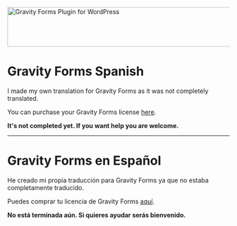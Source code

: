 <a href="https://www.e-junkie.com/ecom/gb.php?cl=54585&c=ib&aff=253027" title="Gravity Forms Contact Form Plugin for WordPress"><img src="http://gravityforms.s3.amazonaws.com/banners/728x90.gif" alt="Gravity Forms Plugin for WordPress" width="728" height="90" style="border:none;" /></a>

Gravity Forms Spanish
=====================

I made my own translation for Gravity Forms as it was not completely translated.

You can purchase your Gravity Forms license [here](https://www.e-junkie.com/ecom/gb.php?cl=54585&c=ib&aff=253027).

**It's not completed yet. If you want help you are welcome.**

- - -

Gravity Forms en Español
========================

He creado mi propia traducción para Gravity Forms ya que no estaba completamente traducido.

Puedes comprar tu licencia de Gravity Forms [aquí](https://www.e-junkie.com/ecom/gb.php?cl=54585&c=ib&aff=253027).

**No está terminada aún. Si quieres ayudar serás bienvenido.**